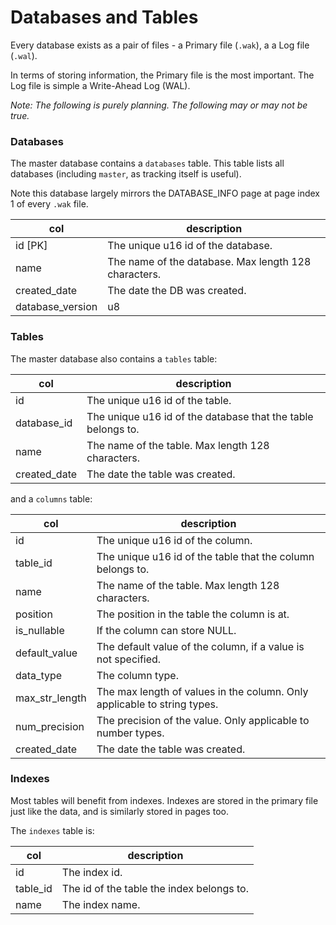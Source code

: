 # Databases and Tables

Every database exists as a pair of files - a Primary file (`.wak`), a a Log file (`.wal`).

In terms of storing information, the Primary file is the most important. The Log file is simple a Write-Ahead Log (WAL).

_Note: The following is purely planning. The following may or may not be true._

### Databases

The master database contains a `databases` table. This table lists all databases (including `master`, as tracking itself is useful).

Note this database largely mirrors the DATABASE_INFO page at page index 1 of every `.wak` file.

| col              | description                                          |
| ---------------- | ---------------------------------------------------- |
| id [PK]          | The unique u16 id of the database.                   |
| name             | The name of the database. Max length 128 characters. |
| created_date     | The date the DB was created.                         |
| database_version | u8                                                   |

### Tables

The master database also contains a `tables` table:

| col          | description                                                  |
| ------------ | ------------------------------------------------------------ |
| id           | The unique u16 id of the table.                              |
| database_id  | The unique u16 id of the database that the table belongs to. |
| name         | The name of the table. Max length 128 characters.            |
| created_date | The date the table was created.                              |

and a `columns` table:

| col            | description                                                              |
| -------------- | ------------------------------------------------------------------------ |
| id             | The unique u16 id of the column.                                         |
| table_id       | The unique u16 id of the table that the column belongs to.               |
| name           | The name of the table. Max length 128 characters.                        |
| position       | The position in the table the column is at.                              |
| is_nullable    | If the column can store NULL.                                            |
| default_value  | The default value of the column, if a value is not specified.            |
| data_type      | The column type.                                                         |
| max_str_length | The max length of values in the column. Only applicable to string types. |
| num_precision  | The precision of the value. Only applicable to number types.             |
| created_date   | The date the table was created.                                          |

### Indexes

Most tables will benefit from indexes. Indexes are stored in the primary file just like the data, and is similarly stored in pages too.

The `indexes` table is:

| col      | description                               |
| -------- | ----------------------------------------- |
| id       | The index id.                             |
| table_id | The id of the table the index belongs to. |
| name     | The index name.                           |
